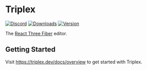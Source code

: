 # Triplex

[![Discord](https://img.shields.io/badge/dynamic/json?url=https%3A%2F%2Fdiscord.com%2Fapi%2Finvites%2FnBzRBUEs4b%3Fwith_counts%3Dtrue&query=%24.approximate_member_count&style=flat&colorA=000000&colorB=000000&label=discord&logo=&logoColor=000000)](https://discord.gg/nBzRBUEs4b)
[![Downloads](https://img.shields.io/github/downloads/try-triplex/triplex/total?style=flat&colorA=000000&colorB=000000&label=downloads&logo=&logoColor=000000)](https://triplex.dev/download)
[![Version](https://img.shields.io/github/v/release/try-triplex/triplex?style=flat&colorA=000000&colorB=000000&label=latest&logo=&logoColor=000000)](https://github.com/try-triplex/triplex/releases)

The [React Three Fiber](https://github.com/pmndrs/react-three-fiber) editor.

## Getting Started

Visit https://triplex.dev/docs/overview to get started with Triplex.
